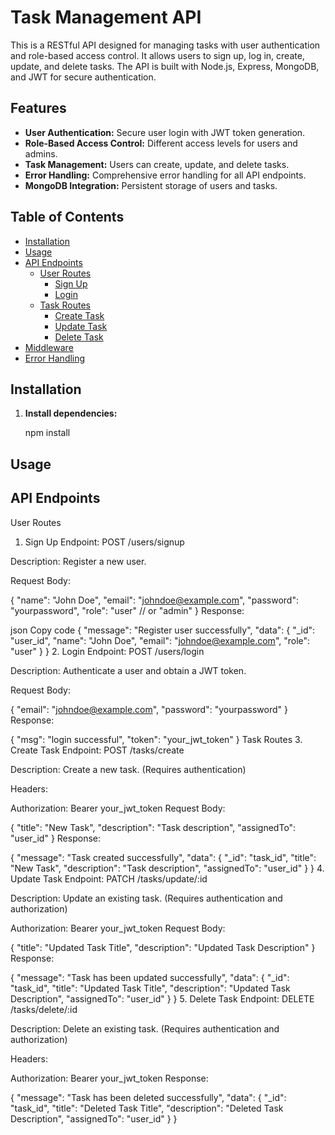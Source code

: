 # Task Management API

This is a RESTful API designed for managing tasks with user authentication and role-based access control. It allows users to sign up, log in, create, update, and delete tasks. The API is built with Node.js, Express, MongoDB, and JWT for secure authentication.

## Features

- **User Authentication:** Secure user login with JWT token generation.
- **Role-Based Access Control:** Different access levels for users and admins.
- **Task Management:** Users can create, update, and delete tasks.
- **Error Handling:** Comprehensive error handling for all API endpoints.
- **MongoDB Integration:** Persistent storage of users and tasks.

## Table of Contents

- [Installation](#installation)
- [Usage](#usage)
- [API Endpoints](#api-endpoints)
  - [User Routes](#user-routes)
    - [Sign Up](#sign-up)
    - [Login](#login)
  - [Task Routes](#task-routes)
    - [Create Task](#create-task)
    - [Update Task](#update-task)
    - [Delete Task](#delete-task)
- [Middleware](#middleware)
- [Error Handling](#error-handling)


## Installation

1. **Install dependencies:**

 
   npm install

 ## Usage
## API Endpoints
User Routes
1. Sign Up
Endpoint: POST /users/signup

Description: Register a new user.

Request Body:

{
  "name": "John Doe",
  "email": "johndoe@example.com",
  "password": "yourpassword",
  "role": "user" // or "admin"
}
Response:

json
Copy code
{
  "message": "Register user successfully",
  "data": {
    "_id": "user_id",
    "name": "John Doe",
    "email": "johndoe@example.com",
    "role": "user"
  }
}
2. Login
Endpoint: POST /users/login

Description: Authenticate a user and obtain a JWT token.

Request Body:

{
  "email": "johndoe@example.com",
  "password": "yourpassword"
}
Response:

{
  "msg": "login successful",
  "token": "your_jwt_token"
}
Task Routes
3. Create Task
Endpoint: POST /tasks/create

Description: Create a new task. (Requires authentication)

Headers:

Authorization: Bearer your_jwt_token
Request Body:

{
  "title": "New Task",
  "description": "Task description",
  "assignedTo": "user_id"
}
Response:


{
  "message": "Task created successfully",
  "data": {
    "_id": "task_id",
    "title": "New Task",
    "description": "Task description",
    "assignedTo": "user_id"
  }
}
4. Update Task
Endpoint: PATCH /tasks/update/:id

Description: Update an existing task. (Requires authentication and authorization)


Authorization: Bearer your_jwt_token
Request Body:


{
  "title": "Updated Task Title",
  "description": "Updated Task Description"
}
Response:

{
  "message": "Task has been updated successfully",
  "data": {
    "_id": "task_id",
    "title": "Updated Task Title",
    "description": "Updated Task Description",
    "assignedTo": "user_id"
  }
}
5. Delete Task
Endpoint: DELETE /tasks/delete/:id

Description: Delete an existing task. (Requires authentication and authorization)

Headers:


Authorization: Bearer your_jwt_token
Response:


{
  "message": "Task has been deleted successfully",
  "data": {
    "_id": "task_id",
    "title": "Deleted Task Title",
    "description": "Deleted Task Description",
    "assignedTo": "user_id"
  }
}

